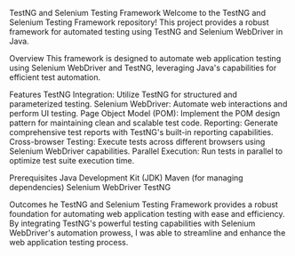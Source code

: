 TestNG and Selenium Testing Framework
Welcome to the TestNG and Selenium Testing Framework repository! This project provides a robust framework for automated testing using TestNG and Selenium WebDriver in Java.

Overview
This framework is designed to automate web application testing using Selenium WebDriver and TestNG, leveraging Java's capabilities for efficient test automation.

Features
TestNG Integration: Utilize TestNG for structured and parameterized testing.
Selenium WebDriver: Automate web interactions and perform UI testing.
Page Object Model (POM): Implement the POM design pattern for maintaining clean and scalable test code.
Reporting: Generate comprehensive test reports with TestNG's built-in reporting capabilities.
Cross-browser Testing: Execute tests across different browsers using Selenium WebDriver capabilities.
Parallel Execution: Run tests in parallel to optimize test suite execution time.

Prerequisites
Java Development Kit (JDK)
Maven (for managing dependencies)
Selenium WebDriver
TestNG

Outcomes
he TestNG and Selenium Testing Framework provides a robust foundation for automating web application testing with ease and efficiency. By integrating TestNG's powerful testing capabilities with Selenium WebDriver's automation prowess, I was able to streamline and enhance the web application testing process.
